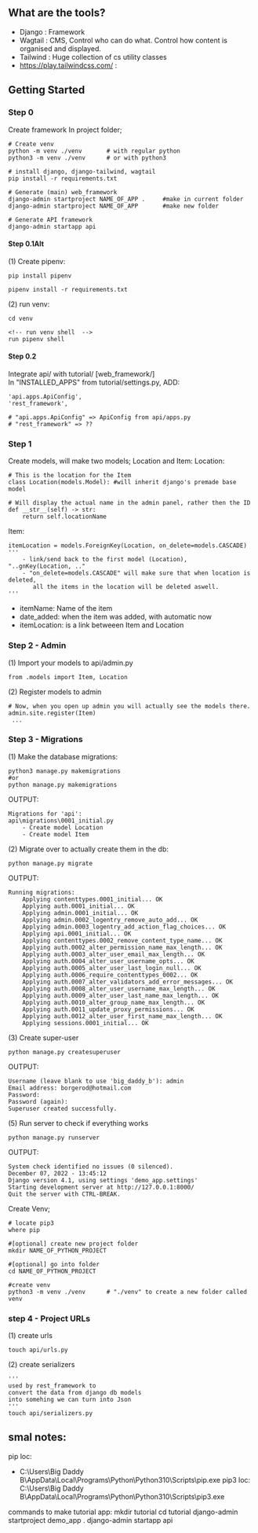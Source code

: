## What are the tools? 
- Django 	:	Framework
- Wagtail	:	CMS, Control who can do what. Control how content is organised and displayed. 
- Tailwind	:	Huge collection of cs utility classes
- https://play.tailwindcss.com/ 	: 	


## Getting Started

### Step 0
Create framework
In project folder;  
	
	# Create venv
	python -m venv ./venv  		# with regular python
	python3 -m venv ./venv 		# or with python3

	# install django, django-tailwind, wagtail
	pip install -r requirements.txt

	# Generate (main) web_framework 
	django-admin startproject NAME_OF_APP . 	#make in current folder
	django-admin startproject NAME_OF_APP	 	#make new folder

	# Generate API framework 
	django-admin startapp api

#### Step 0.1Alt
(1) Create pipenv: 

	pip install pipenv

	pipenv install -r requirements.txt

(2) run venv:

	cd venv

	<!-- run venv shell  -->
	run pipenv shell


#### Step 0.2
Integrate api/ with tutorial/ [web_framework/]  
In "INSTALLED_APPS" from tutorial/settings.py, ADD:

	'api.apps.ApiConfig',
	'rest_framework',

	# "api.apps.ApiConfig" => ApiConfig from api/apps.py 
	# "rest_framework" => ??






### Step 1
Create models, will make two models; Location and Item:
Location:   

	# This is the location for the Item
	class Location(models.Model): #will inherit django's premade base model

	# Will display the actual name in the admin panel, rather then the ID 
	def __str__(self) -> str:
		return self.locationName
	
Item:

	itemLocation = models.ForeignKey(Location, on_delete=models.CASCADE)
	'''
		- link/send back to the first model (Location),   "..gnKey(Location, .."  
		- "on_delete=models.CASCADE" will make sure that when location is deleted,   
		   all the items in the location will be deleted aswell.
	'''  
- itemName: Name of the item
- date_added: when the item was added, with automatic now 
- itemLocation: is a link betweeen Item and Location  

	
### Step 2 - Admin 

(1) Import your models to api/admin.py
	
	from .models import Item, Location 
	
(2) Register models to admin 
	
	# Now, when you open up admin you will actually see the models there.
	admin.site.register(Item)
	 ...


### Step 3 - Migrations  
(1) Make the database migrations:

	python3 manage.py makemigrations
	#or
	python manage.py makemigrations

OUTPUT:

	Migrations for 'api':
	api\migrations\0001_initial.py
		- Create model Location
		- Create model Item

(2) Migrate over to actually create them in the db:

	python manage.py migrate
	
OUTPUT:

	Running migrations:
		Applying contenttypes.0001_initial... OK
		Applying auth.0001_initial... OK
		Applying admin.0001_initial... OK
		Applying admin.0002_logentry_remove_auto_add... OK
		Applying admin.0003_logentry_add_action_flag_choices... OK
		Applying api.0001_initial... OK
		Applying contenttypes.0002_remove_content_type_name... OK
		Applying auth.0002_alter_permission_name_max_length... OK
		Applying auth.0003_alter_user_email_max_length... OK
		Applying auth.0004_alter_user_username_opts... OK
		Applying auth.0005_alter_user_last_login_null... OK
		Applying auth.0006_require_contenttypes_0002... OK
		Applying auth.0007_alter_validators_add_error_messages... OK
		Applying auth.0008_alter_user_username_max_length... OK
		Applying auth.0009_alter_user_last_name_max_length... OK
		Applying auth.0010_alter_group_name_max_length... OK
		Applying auth.0011_update_proxy_permissions... OK
		Applying auth.0012_alter_user_first_name_max_length... OK
		Applying sessions.0001_initial... OK

(3) Create super-user

	python manage.py createsuperuser

OUTPUT:

	Username (leave blank to use 'big_daddy_b'): admin
	Email address: borgerod@hotmail.com
	Password:
	Password (again):
	Superuser created successfully.

(5) Run server to check if everything works

	python manage.py runserver

OUTPUT:

	System check identified no issues (0 silenced).
	December 07, 2022 - 13:45:12
	Django version 4.1, using settings 'demo_app.settings'
	Starting development server at http://127.0.0.1:8000/
	Quit the server with CTRL-BREAK.

Create Venv;

	# locate pip3
	where pip

	#[optional] create new project folder
	mkdir NAME_OF_PYTHON_PROJECT

	#[optional] go into folder
	cd NAME_OF_PYTHON_PROJECT

	#create venv
	python3 -m venv ./venv 		# "./venv" to create a new folder called venv


### step 4 -  Project URLs

(1) create urls 

	touch api/urls.py 
	
(2) create serializers 	

	''' 
	used by rest_framework to 
	convert the data from django db models 
	into somehing we can turn into Json
	'''
	touch api/serializers.py













### 







## smal notes:
pip loc:
- C:\Users\Big Daddy B\AppData\Local\Programs\Python\Python310\Scripts\pip.exe
pip3 loc:
C:\Users\Big Daddy B\AppData\Local\Programs\Python\Python310\Scripts\pip3.exe

commands to make tutorial app:
	mkdir tutorial
	cd tutorial
	django-admin startproject demo_app .
	django-admin startapp api